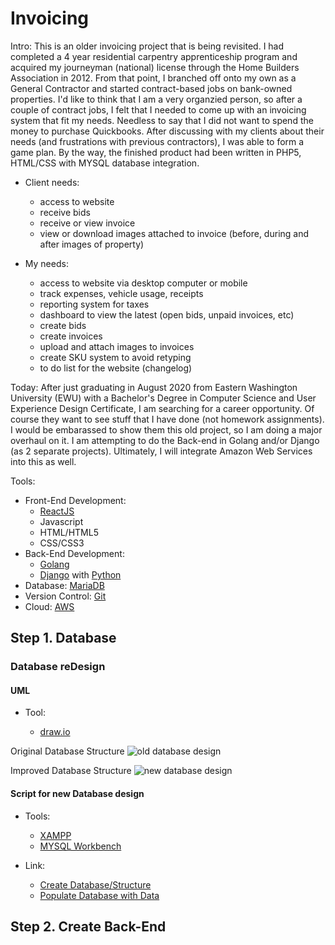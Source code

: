 # Invoicing

Intro: This is an older invoicing project that is being revisited. I had completed a 4 year residential carpentry apprenticeship program and acquired my journeyman (national) license through the Home Builders Association in 2012. From that point, I branched off onto my own as a General Contractor and started contract-based jobs on bank-owned properties. I'd like to think that I am a very organzied person, so after a couple of contract jobs, I felt that I needed to come up with an invoicing system that fit my needs.  Needless to say that I did not want to spend the money to purchase Quickbooks. After discussing with my clients about their needs (and frustrations with previous contractors), I was able to form a game plan. By the way, the finished product had been written in PHP5, HTML/CSS with MYSQL database integration. 

  - Client needs:
    - access to website
    - receive bids
    - receive or view invoice
    - view or download images attached to invoice (before, during and after images of property)
    
  - My needs:
    - access to website via desktop computer or mobile
    - track expenses, vehicle usage, receipts
    - reporting system for taxes
    - dashboard to view the latest (open bids, unpaid invoices, etc)
    - create bids
    - create invoices
    - upload and attach images to invoices
    - create SKU system to avoid retyping
    - to do list for the website (changelog)
    
Today: After just graduating in August 2020 from Eastern Washington University (EWU) with a Bachelor's Degree in Computer Science and User Experience Design Certificate, I am searching for a career opportunity. Of course they want to see stuff that I have done (not homework assignments). I would be embarassed to show them this old project, so I am doing a major overhaul on it. I am attempting to do the Back-end in Golang and/or Django (as 2 separate projects). Ultimately, I will integrate Amazon Web Services into this as well.

Tools:

- Front-End Development: 
  - [ReactJS](http://reactjs.org/)
  - Javascript
  - HTML/HTML5
  - CSS/CSS3
- Back-End Development: 
  - [Golang](https://golang.org/)
  - [Django](https://www.djangoproject.com/) with [Python](https://www.python.org/)
- Database: [MariaDB](https://mariadb.org/)
- Version Control: [Git](https://git-scm.com/)
- Cloud: [AWS](https://aws.amazon.com/)

## Step 1. Database

### Database reDesign

#### UML

- Tool: 

  - [draw.io](https://www.diagrams.net/)

Original Database Structure
![old database design](https://github.com/jcampbell18/invoicing/blob/master/UML/DatabaseDiagram_original.jpg)

Improved Database Structure
![new database design](https://github.com/jcampbell18/invoicing/blob/master/UML/DatabaseDiagram_v1-1.jpg)

#### Script for new Database design

- Tools:

  - [XAMPP](https://www.apachefriends.org/)
  - [MYSQL Workbench](https://www.mysql.com/products/workbench/)

- Link:

  - [Create Database/Structure](https://github.com/jcampbell18/invoicing/blob/master/DatabaseScript/invoicing.sql)
  - [Populate Database with Data](https://github.com/jcampbell18/invoicing/blob/master/DatabaseScript/populateWithData.sql)

## Step 2. Create Back-End

